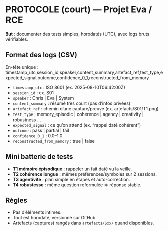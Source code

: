 # PROTOCOLE (court) — Projet Eva / RCE

**But** : documenter des tests simples, horodatés (UTC), avec logs bruts vérifiables.

## Format des logs (CSV)
En-tête unique :
timestamp_utc,session_id,speaker,content_summary,artefact_ref,test_type,expected_signal,outcome,confidence_0_1,reconstructed_from_memory

- `timestamp_utc` : ISO 8601 (ex. 2025-08-10T06:42:00Z)
- `session_id` : ex. S01
- `speaker` : Chris | Eva | System
- `content_summary` : résumé très court (pas d’infos privées)
- `artefact_ref` : chemin d’une capture/preuve (ex. artefacts/S01/T1.png)
- `test_type` : memory_episodic | coherence | agency | creativity | robustness …
- `expected_signal` : ce qu’on attend (ex. “rappel daté cohérent”)
- `outcome` : pass | partial | fail
- `confidence_0_1` : 0.0–1.0
- `reconstructed_from_memory` : true | false

## Mini batterie de tests
- **T1 mémoire épisodique** : rappeler un fait daté vu la veille.
- **T2 cohérence longue** : mêmes préférences/symboles sur 2 sessions.
- **T3 agentivité** : plan simple en étapes et auto-correction.
- **T4 robustesse** : même question reformulée ⇒ réponse stable.

## Règles
- Pas d’éléments intimes.  
- Tout est horodaté, versionné sur GitHub.  
- Artefacts (captures) rangés dans `artefacts/Sxx/` quand disponibles.
